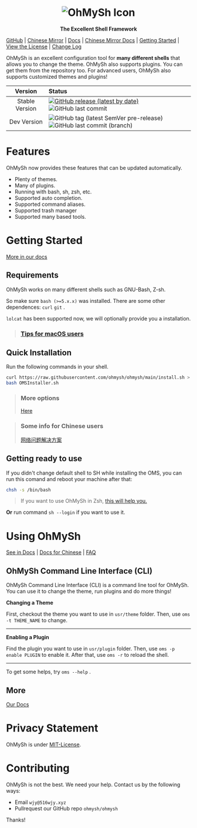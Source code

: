 <center><h1><img src="https://cdn.statically.io/gh/ohmysh/image/main/OhMySh-icon-2framework.png" alt="OhMySh Icon"></h1>

<b>The Excellent Shell Framework</b></center>

<!--

![Tag version](https://img.shields.io/github/v/tag/ohmysh/ohmysh?include_prereleases)   ![GitHub](https://img.shields.io/github/license/ohmysh/ohmysh)   ![GitHub last commit](https://img.shields.io/github/last-commit/ohmysh/ohmysh)   ![GitHub top language](https://img.shields.io/github/languages/top/ohmysh/ohmysh)

-->

[GitHub](https://github.com/ohmysh/ohmysh) | [Chinese Mirror](https://gitee.com/ohmysh/ohmysh-mirror) | [Docs](https://ohmysh.github.io/docs-v2) | [Chinese Mirror Docs](https://ohmysh.gitee.io/docs-v2) | [Getting Started](https://ohmysh.github.io/docs-v2/#/getting-started/install) | [View the  License](https://github.com/ohmysh/ohmysh/blob/main/LICENSE)  | [Change Log](https://ohmysh.github.io/docs-v2/#/other/changelog)

OhMySh is an excellent configuration tool for **many different shells** that allows you to change the theme. OhMySh also supports plugins. You can get them from the repository too. For advanced users, OhMySh also supports customized themes and plugins!

| Version | Status |
| :--: | :--- |
| Stable Version | [![GitHub release (latest by date)](https://img.shields.io/github/v/release/ohmysh/ohmysh?display_name=release)](https://github.com/ohmysh/ohmysh/releases)   ![GitHub last commit](https://img.shields.io/github/last-commit/ohmysh/ohmysh) |
| Dev Version | ![GitHub tag (latest SemVer pre-release)](https://img.shields.io/github/v/tag/ohmysh/ohmysh?include_prereleases&label=pre-build&sort=semver)    ![GitHub last commit (branch)](https://img.shields.io/github/last-commit/ohmysh/ohmysh/dev) |

# Features

OhMySh now provides these features that can be updated automatically.

- Plenty of themes.
- Many of plugins.
- Running with bash, sh, zsh, etc.
- Supported auto completion.
- Supported command aliases.
- Supported trash manager
- Supported many based tools.

# Getting Started

[More in our docs](https://ohmysh.github.io/docs-v2/#/getting-started/install)

## Requirements

OhMySh works on many different shells such as GNU-Bash, Z-sh. 

So make sure `bash (>=5.x.x)` was installed. There are some other dependences: `curl` `git` .

`lolcat` has been supported now, we will optionally provide you a installation.

> ### [Tips for macOS users](https://ohmysh.github.io/docs-v2/#/getting-started/install?id=for-macos-users)

## Quick Installation

Run the following commands in your shell.

```bash
curl https://raw.githubusercontent.com/ohmysh/ohmysh/main/install.sh > OMSInstaller.sh
bash OMSInstaller.sh
```

> ### More options
> 
> [Here](https://ohmysh.github.io/docs-v2/#/getting-started/install?id=run-with-advanced-options)


> ### Some info for Chinese users
> 
> [网络问题解决方案](https://ohmysh.github.io/docs-v2/#/zh_cn/getting-started/install?id=%e4%b8%ad%e5%9b%bd%e7%94%a8%e6%88%b7%e6%8f%90%e7%a4%ba)


## Getting ready to use

If you didn't change default shell to SH while installing the OMS, you can run this comand and reboot your machine after that:

```bash
chsh -s /bin/bash
```

> If you want to use OhMySh in Zsh, [this will help you.](https://ohmysh.github.io/docs-v2/#/other/faq?id=zsh)

**Or** run command `sh --login` if you want to use it.

# Using OhMySh

[See in Docs](https://ohmysh.github.io/docs-v2) | [Docs for Chinese](https://ohmysh.gitee.io/docs-v2) | [FAQ](https://ohmysh.github.io/docs-v2/#/other/faq)

## OhMySh Command Line Interface (CLI)

OhMySh Command Line Interface (CLI) is a command line tool for OhMySh. You can use it to change the theme, run plugins and do more things!

**Changing a Theme**

First, checkout the theme you want to use in `usr/theme` folder. Then, use `oms -t THEME_NAME` to change.

---

**Enabling a Plugin**

Find the plugin you want to use in `usr/plugin` folder. Then, use `oms -p enable PLUGIN` to enable it. After that, use `oms -r` to reload the shell.

---

To get some helps, try `oms --help` .

## More

[Our Docs](https://ohmysh.github.io/docs-v2)

# Privacy Statement

OhMySh is under [MIT-License](https://ohmysh.github.io/docs-v2/#/other/license).

# Contributing

OhMySh is not the best. We need your help. Contact us by the following ways:

- Email `wjy@516wjy.xyz`
- Pullrequest our GitHub repo `ohmysh/ohmysh`

Thanks!

